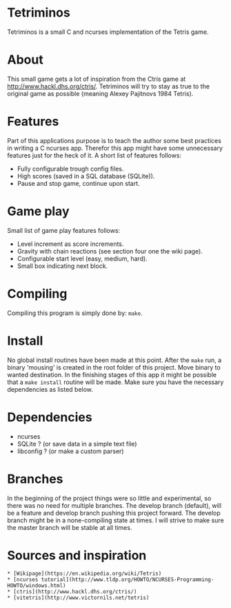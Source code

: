 Tetriminos
==========
Tetriminos is a small C and ncurses implementation of the Tetris game.


About
=====
This small game gets a lot of inspiration from the Ctris game at http://www.hackl.dhs.org/ctris/.
Tetriminos will try to stay as true to the original game as possible (meaning Alexey Pajitnovs 1984 Tetris).


Features
========
Part of this applications purpose is to teach the author some best practices in writing a C ncurses app. Therefor this app might have some unnecessary features just for the heck of it.
A short list of features follows:
  * Fully configurable trough config files.
  * High scores (saved in a SQL database (SQLite)).
  * Pause and stop game, continue upon start.


Game play
=========
Small list of game play features follows:
  * Level increment as score increments.
  * Gravity with chain reactions (see section four one the wiki page).
  * Configurable start level (easy, medium, hard).
  * Small box indicating next block.


Compiling
=========
Compiling this program is simply done by: `make`.


Install
==========
No global install routines have been made at this point. After the `make` run, a binary 'mousing' is created in the root folder of this project. Move binary to wanted destination.
In the finishing stages of this app it might be possible that a `make install` routine will be made.
Make sure you have the necessary dependencies as listed below.


Dependencies
============
  * ncurses
  * SQLite ? (or save data in a simple text file)
  * libconfig ? (or make a custom parser)


Branches
========
In the beginning of the project things were so little and experimental, so there was no need for multiple branches.
The develop branch (default), will be a feature and develop branch pushing this project forward. The develop branch might be in a none-compiling state at times.
I will strive to make sure the master branch will be stable at all times.


Sources and inspiration
=======================
    * [Wikipage](https://en.wikipedia.org/wiki/Tetris)
    * [ncurses tutorial](http://www.tldp.org/HOWTO/NCURSES-Programming-HOWTO/windows.html)
    * [ctris](http://www.hackl.dhs.org/ctris/)
    * [vitetris](http://www.victornils.net/tetris)
